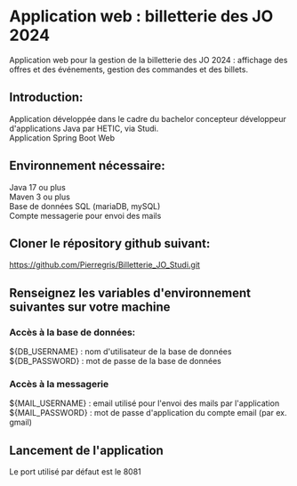# Application web : billetterie des JO 2024
Application web pour la gestion de la billetterie des JO 2024 : affichage des offres et des événements, gestion des commandes et des billets.  

## Introduction:
Application développée dans le cadre du bachelor concepteur développeur d'applications Java par HETIC, via Studi.  
Application Spring Boot Web

## Environnement nécessaire:
Java 17 ou plus  
Maven 3 ou plus  
Base de données SQL (mariaDB, mySQL)  
Compte messagerie pour envoi des mails  

## Cloner le répository github suivant:
https://github.com/Pierregris/Billetterie_JO_Studi.git

## Renseignez les variables d'environnement suivantes sur votre machine
### Accès à la base de données:
${DB_USERNAME} : nom d'utilisateur de la base de données  
${DB_PASSWORD} : mot de passe de la base de données

### Accès à la messagerie
${MAIL_USERNAME} : email utilisé pour l'envoi des mails par l'application  
${MAIL_PASSWORD} : mot de passe d'application du compte email (par ex. gmail)  

## Lancement de l'application
Le port utilisé par défaut est le 8081

